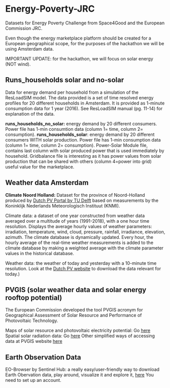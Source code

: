 # Energy-Poverty-JRC
Datasets for Energy Poverty Challenge from Space4Good and the European Commission JRC.

Even though the energy marketplace platform should be created for a European geographical scope, for the purposes of the hackathon we will be using Amsterdam data. 

IMPORTANT UPDATE: for the hackathon, we will focus on solar energy (NOT wind).

## Runs_households solar and no-solar

Data for energy demand per household from a simulation of the ResLoadSIM model.  The data provided is a set of time resolved energy profiles for 20 different households in Amsterdam. It is provided as 1-minute consumption data for 1 year (2016). See ResLoadSIM manual (pg. 11-14) for explanation of the data.

**runs_households_no_solar:** energy demand by 20 different consumers. Power file has 1-min consumtion data (column 1= time, column 2= consumption).
**runs_households_solar**: energy demand by 20 different consumers WITH solar production. Power file has 1-min consumption data (column 1= time, column 2= consumption). Power-Solar Module file, contains last column with solar produced power that is used immediately by household. Gridbalance file is interesting as it has power values from solar production that can be shared with others (column 4=power into grid) useful value for the marketplace. 

## Weather data Amsterdam
**Climate Noord Holland:** Dataset for the province of Noord-Holland produced by [Dutch PV Portal by TU Delft](https://www.tudelft.nl/en/eemcs/the-faculty/departments/electrical-sustainable-energy/photovoltaic-materials-and-devices/dutch-pv-portal/) based on measurements by the Koninklijk Nederlands Meteorologisch Instituut (KNMI).

Climate data: a dataset of one year constructed from weather data averaged over a multitude of years (1991-2018), with a one hour time resolution. Displays the average hourly values of weather parameters: irradiation, temperature, wind, cloud, pressure, rainfall, irradiance, elevation, azimuth. The climate database is dynamically updated. Every hour, the hourly average of the real-time weather measurements is added to the climate database by making a weighted average with the climate parameter values in the historical database.

Weather data: the weather of today and yesterday with a 10-minute time resolution. Look at the [Dutch PV website](https://www.tudelft.nl/en/eemcs/the-faculty/departments/electrical-sustainable-energy/photovoltaic-materials-and-devices/dutch-pv-portal/) to download the data relevant for today.)

## PVGIS (solar weather data and solar energy rooftop potential)
The European Commission developed the tool PVGIS acronym for Geographical Assessment of Solar Resource and Performance of Photovoltaic Technology. 

Maps of solar resource and photovoltaic electricity potential: Go [here](http://re.jrc.ec.europa.eu/pvg_download/map_index.html)
Spatial solar radiation data: Go [here](http://re.jrc.ec.europa.eu/pvg_download/data_download.html)
Other simplified ways of accessing data at PVGIS website [here](http://re.jrc.ec.europa.eu/pvg_static/en/intro_tools.html)

## Earth Observation Data
EO-Browser by Sentinel Hub: a really easy/user-friendly way to download Earth Obervation data, play around, visualize it and explore it,  [here](https://apps.sentinel-hub.com/eo-browser/) You need to set up an account.








